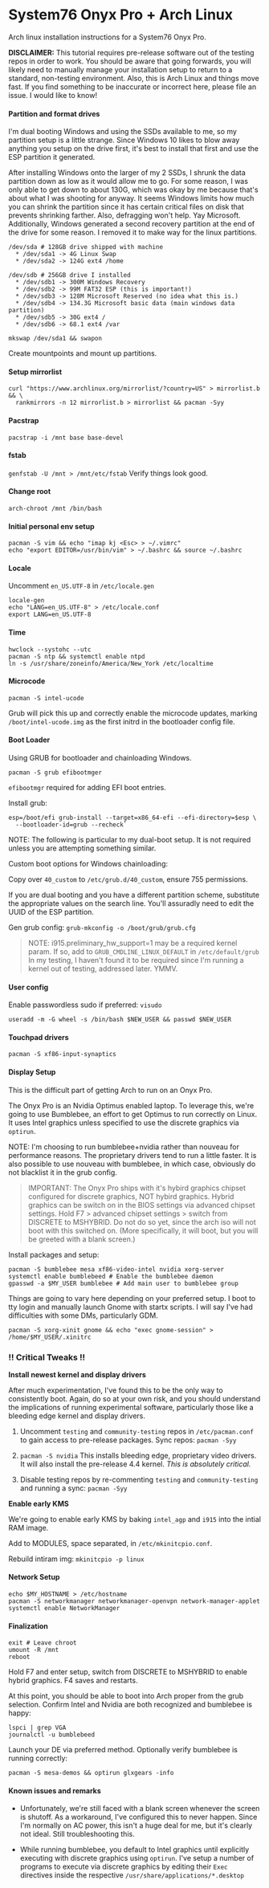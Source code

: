 # System76 Onyx Pro + Arch Linux

Arch linux installation instructions for a System76 Onyx Pro.

**DISCLAIMER:** This tutorial requires pre-release software out of the testing
repos in order to work. You should be aware that going forwards, you will
likely need to manually manage your installation setup to return to a standard,
non-testing environment. Also, this is Arch Linux and things move fast. If you
find something to be inaccurate or incorrect here, please file an issue. I would
like to know!

#### Partition and format drives

I'm dual booting Windows and using the SSDs available to me, so
my partition setup is a little strange. Since Windows 10 likes to blow away
anything you setup on the drive first, it's best to install that first and
use the ESP partition it generated.

After installing Windows onto the larger of my 2 SSDs, I shrunk the data partition
down as low as it would allow me to go. For some reason, I was only able to get down
to about 130G, which was okay by me because that's about what I was shooting for anyway.
It seems Windows limits how much you can shrink the partition since it has certain
critical files on disk that prevents shrinking farther. Also, defragging won't help.
Yay Microsoft. Additionally, Windows generated a second recovery partition at the end of
the drive for some reason. I removed it to make way for the linux partitions.

```
/dev/sda # 128GB drive shipped with machine
  * /dev/sda1 -> 4G Linux Swap
  * /dev/sda2 -> 124G ext4 /home

/dev/sdb # 256GB drive I installed
  * /dev/sdb1 -> 300M Windows Recovery
  * /dev/sdb2 -> 99M FAT32 ESP (this is important!)
  * /dev/sdb3 -> 128M Microsoft Reserved (no idea what this is.)
  * /dev/sdb4 -> 134.3G Microsoft basic data (main windows data partition)
  * /dev/sdb5 -> 30G ext4 /
  * /dev/sdb6 -> 68.1 ext4 /var
```

`mkswap /dev/sda1 && swapon`

Create mountpoints and mount up partitions.

#### Setup mirrorlist

```
curl "https://www.archlinux.org/mirrorlist/?country=US" > mirrorlist.b && \
  rankmirrors -n 12 mirrorlist.b > mirrorlist && pacman -Syy
```

#### Pacstrap

`pacstrap -i /mnt base base-devel`

#### fstab

`genfstab -U /mnt > /mnt/etc/fstab`
Verify things look good.

#### Change root

`arch-chroot /mnt /bin/bash`

#### Initial personal env setup

```
pacman -S vim && echo "imap kj <Esc> > ~/.vimrc"
echo "export EDITOR=/usr/bin/vim" > ~/.bashrc && source ~/.bashrc
```

#### Locale

Uncomment `en_US.UTF-8` in `/etc/locale.gen`

```
locale-gen
echo "LANG=en_US.UTF-8" > /etc/locale.conf
export LANG=en_US.UTF-8
```

#### Time

```
hwclock --systohc --utc
pacman -S ntp && systemctl enable ntpd
ln -s /usr/share/zoneinfo/America/New_York /etc/localtime
```

#### Microcode

`pacman -S intel-ucode`

Grub will pick this up and correctly enable the microcode updates,
marking `/boot/intel-ucode.img` as the first initrd in  the bootloader
config file.

#### Boot Loader

Using GRUB for bootloader and chainloading Windows.

`pacman -S grub efibootmger`

`efibootmgr` required for adding EFI boot entries.

Install grub:

```
esp=/boot/efi grub-install --target=x86_64-efi --efi-directory=$esp \
  --bootloader-id=grub --recheck`
```

NOTE: The following is particular to my dual-boot setup. It is not required
unless you are attempting something similar.

Custom boot options for Windows chainloading:

Copy over `40_custom` to `/etc/grub.d/40_custom`, ensure 755 permissions.

If you are dual booting and you have a different partition scheme, substitute
the appropriate values on the search line. You'll assuradly need to edit the
UUID of the ESP partition.

Gen grub config: `grub-mkconfig -o /boot/grub/grub.cfg`

> NOTE: i915.preliminary_hw_support=1 may be a required kernel param.
  If so, add to `GRUB_CMDLINE_LINUX_DEFAULT` in `/etc/default/grub`
  In my testing, I haven't found it to be required since I'm running
  a kernel out of testing, addressed later. YMMV.

#### User config

Enable passwordless sudo if preferred: `visudo`

`useradd -m -G wheel -s /bin/bash $NEW_USER && passwd $NEW_USER`

#### Touchpad drivers

`pacman -S xf86-input-synaptics`

#### Display Setup

This is the difficult part of getting Arch to run on an Onyx Pro.

The Onyx Pro is an Nvidia Optimus enabled laptop. To leverage this, we're going
to use Bumblebee, an effort to get Optimus to run correctly on Linux.
It uses Intel graphics unless specified to use the discrete graphics via `optirun`.

NOTE: I'm choosing to run bumblebee+nvidia rather than nouveau for performance
reasons. The proprietary drivers tend to run a little faster. It is also possible
to use nouveau with bumblebee, in which case, obviously do not blacklist it
in the grub config.

> IMPORTANT: The Onyx Pro ships with it's hybird graphics chipset configured for
  discrete graphics, NOT hybird graphics. Hybrid graphics can be switch on in the
  BIOS settings via advanced chipset settings. Hold F7 > advanced chipset settings >
  switch from DISCRETE to MSHYBRID. Do not do so yet, since the arch iso will not
  boot with this switched on. (More specifically, it will boot, but you will be
  greeted with a blank screen.)

Install packages and setup:

```
pacman -S bumblebee mesa xf86-video-intel nvidia xorg-server
systemctl enable bumblebeed # Enable the bumblebee daemon
gpasswd -a $MY_USER bumblebee # Add main user to bumblebee group
```

  Things are going to vary here depending on your preferred setup. I boot to tty
  login and manually launch Gnome with startx scripts. I will say I've had
  difficulties with some DMs, particularly GDM.

`pacman -S xorg-xinit gnome && echo "exec gnome-session" > /home/$MY_USER/.xinitrc`

### !! Critical Tweaks !!

**Install newest kernel and display drivers**

After much experimentation, I've found this to be the only way to consistently
boot. Again, do so at your own risk, and you should understand the implications
of running experimental software, particularly those like a bleeding edge kernel
and display drivers.

1) Uncomment `testing` and `community-testing` repos in `/etc/pacman.conf` to gain
   access to pre-release packages. Sync repos: `pacman -Syy`

2) `pacman -S nvidia` This installs bleeding edge, proprietary video drivers. It will
   also install the pre-release 4.4 kernel. *This is absolutely critical.*

3) Disable testing repos by re-commenting `testing` and `community-testing` and
   running a sync: `pacman -Syy`

**Enable early KMS**

We're going to enable early KMS by baking `intel_agp` and `i915` into the intial
RAM image.

Add to MODULES, space separated, in `/etc/mkinitcpio.conf`.

Rebuild intiram img: `mkinitcpio -p linux`

#### Network Setup

```
echo $MY_HOSTNAME > /etc/hostname
pacman -S networkmanager networkmanager-openvpn network-manager-applet
systemctl enable NetworkManager
```
#### Finalization

```
exit # Leave chroot
umount -R /mnt
reboot
```

Hold F7 and enter setup, switch from DISCRETE to MSHYBRID to enable
hybrid graphics. F4 saves and restarts.

At this point, you should be able to boot into Arch proper from the
grub selection. Confirm Intel and Nvidia are both recognized and
bumblebee is happy:

```
lspci | grep VGA
journalctl -u bumblebeed
```

Launch your DE via preferred method. Optionally verify bumblebee is running
correctly:

`pacman -S mesa-demos && optirun glxgears -info`

#### Known issues and remarks

* Unfortunately, we're still faced with a blank screen whenever the screen
is shutoff. As a workaround, I've configured this to never happen. Since
I'm normally on AC power, this isn't a huge deal for me, but it's clearly
not ideal. Still troubleshooting this.

* While running bumblebee, you default to Intel graphics until explicitly
executing with discrete graphics using `optirun`. I've setup a number of
programs to execute via discrete graphics by editing their `Exec`
directives inside the respective `/usr/share/applications/*.desktop`
